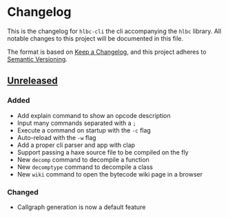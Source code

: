 # Changelog

This is the changelog for `hlbc-cli` the cli accompanying the `hlbc` library.
All notable changes to this project will be documented in this file.

The format is based on [Keep a Changelog](https://keepachangelog.com/en/1.0.0/),
and this project adheres to [Semantic Versioning](https://semver.org/spec/v2.0.0.html).

## [Unreleased](https://github.com/Gui-Yom/hlbc/compare/v0.2.0...HEAD)

### Added

- Add explain command to show an opcode description
- Input many commands separated with a `;`
- Execute a command on startup with the `-c` flag
- Auto-reload with the `-w` flag
- Add a proper cli parser and app with clap
- Support passing a haxe source file to be compiled on the fly
- New `decomp` command to decompile a function
- New `decomptype` command to decompile a class
- New `wiki` command to open the bytecode wiki page in a browser

### Changed

- Callgraph generation is now a default feature
